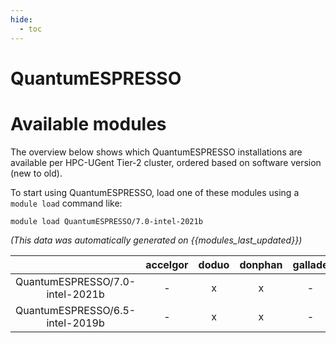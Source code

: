 ```yaml
---
hide:
  - toc
---
```


QuantumESPRESSO
===============

# Available modules


The overview below shows which QuantumESPRESSO installations are available per HPC-UGent Tier-2 cluster, ordered based on software version (new to old).

To start using QuantumESPRESSO, load one of these modules using a `module load` command like:

```shell
module load QuantumESPRESSO/7.0-intel-2021b
```

*(This data was automatically generated on {{modules_last_updated}})*  

| |accelgor|doduo|donphan|gallade|joltik|shinx|skitty|
| :---: | :---: | :---: | :---: | :---: | :---: | :---: | :---: |
|QuantumESPRESSO/7.0-intel-2021b|-|x|x|-|-|-|-|
|QuantumESPRESSO/6.5-intel-2019b|-|x|x|-|-|-|-|
